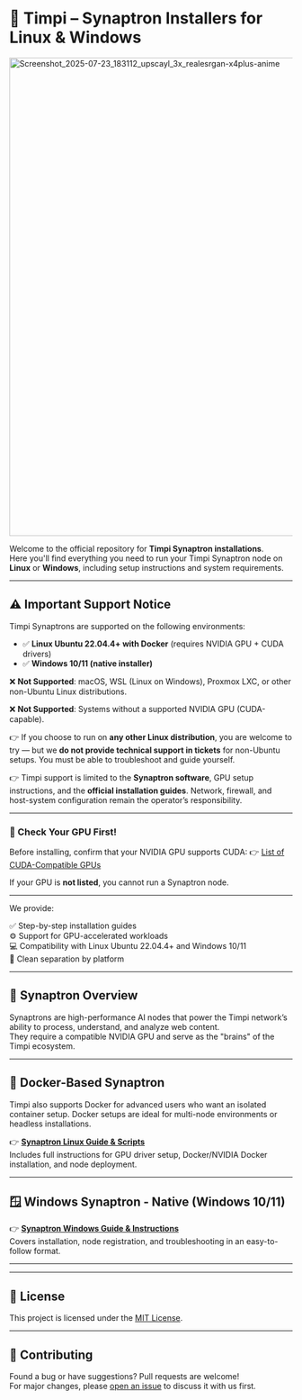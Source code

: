 # 🧬 Timpi – Synaptron Installers for Linux & Windows

<img width="1509" height="850" alt="Screenshot_2025-07-23_183112_upscayl_3x_realesrgan-x4plus-anime" src="https://github.com/user-attachments/assets/14e85fef-e61b-4828-998b-884d81ad0b0f" />

Welcome to the official repository for **Timpi Synaptron installations**.  
Here you'll find everything you need to run your Timpi Synaptron node on **Linux** or **Windows**, including setup instructions and system requirements.

---

## ⚠️ Important Support Notice

Timpi Synaptrons are supported on the following environments:

* ✅ **Linux Ubuntu 22.04.4+ with Docker** (requires NVIDIA GPU + CUDA drivers)
* ✅ **Windows 10/11 (native installer)**

❌ **Not Supported**: macOS, WSL (Linux on Windows), Proxmox LXC, or other non-Ubuntu Linux distributions.

❌ **Not Supported**: Systems without a supported NVIDIA GPU (CUDA-capable).

👉 If you choose to run on **any other Linux distribution**, you are welcome to try — but we **do not provide technical support in tickets** for non-Ubuntu setups. You must be able to troubleshoot and guide yourself.

👉 Timpi support is limited to the **Synaptron software**, GPU setup instructions, and the **official installation guides**. Network, firewall, and host-system configuration remain the operator’s responsibility.

---

### 🔎 Check Your GPU First!

Before installing, confirm that your NVIDIA GPU supports CUDA:
👉 [List of CUDA-Compatible GPUs](https://developer.nvidia.com/cuda-gpus)

If your GPU is **not listed**, you cannot run a Synaptron node.

---


We provide:

✅ Step-by-step installation guides  
⚙️ Support for GPU-accelerated workloads  
💻 Compatibility with Linux Ubuntu 22.04.4+ and Windows 10/11  
📁 Clean separation by platform

---

## 🧠 Synaptron Overview

Synaptrons are high-performance AI nodes that power the Timpi network’s ability to process, understand, and analyze web content.  
They require a compatible NVIDIA GPU and serve as the "brains" of the Timpi ecosystem.

---

## 🐳 Docker-Based Synaptron

Timpi also supports Docker for advanced users who want an isolated container setup.
Docker setups are ideal for multi-node environments or headless installations.

👉 **[Synaptron Linux Guide & Scripts](https://github.com/Timpi-official/Nodes/blob/main/Synaptron/Tutorial/SynaptronLinux.md)**  
Includes full instructions for GPU driver setup, Docker/NVIDIA Docker installation, and node deployment.

---

## 🪟 Windows Synaptron - Native (Windows 10/11)

👉 **[Synaptron Windows Guide & Instructions](https://github.com/Timpi-official/Nodes/blob/main/Synaptron/Tutorial/SynaptronWindows.md)**  
Covers installation, node registration, and troubleshooting in an easy-to-follow format.

---


  ---

## 📜 License

This project is licensed under the [MIT License](LICENSE).

---

## 🤝 Contributing

Found a bug or have suggestions? Pull requests are welcome!  
For major changes, please [open an issue](https://discord.com/channels/946982023245992006/1179427377844068493) to discuss it with us first.
